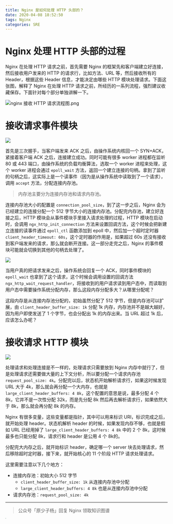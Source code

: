 ```yaml
---
title: Nginx 是如何处理 HTTP 头部的？
date: 2020-04-08 18:52:50
tags: Nginx
categories: SRE
---
```


# Nginx 处理 HTTP 头部的过程

Nginx 在处理 HTTP 请求之前，首先需要 Nginx 的框架先和客户端建立好连接，然后接收用户发来的 HTTP 的请求行，比如方法、URL 等，然后接收所有的 Header，根据这些 Header 信息，才能决定由哪些 HTTP 模块处理请求。下面这张图，解释了 Nginx 在处理 HTTP 请求之前，所经历的一系列流程，强烈建议收藏保存。下面针对每个部分单独讲解一下。

<!-- more -->

<img src="http://ww1.sinaimg.cn/large/c552abe7ly1gdpmcw4cx7j21uv3eeqee.jpg" alt="nginx 接收 HTTP 请求流程图.png"  />

# 接收请求事件模块

<img src="https://s3plus.meituan.net/v1/mss_f32142e8d47149129e9550e929704625/yzz-test-image/20200412172435"  />

首先是三次握手，当客户端发来 ACK 之后，由操作系统内核回一个 SYN+ACK，紧接着客户端 ACK 之后，连接建立成功。同时可能有很多 worker 进程都在监听 80 或 443 端口，由操作系统的负载均衡算法，选取一个 worker 进程来处理，这个 worker 进程会通过 `epoll_wait` 方法，返回一个建立连接的句柄。拿到了监听的句柄之后，这实际上是一个读事件（因为是从操作系统中读取到了一个请求），调用 `accept` 方法，分配连接内存池。

> 内存池主要分为连接内存池和请求内存池。

连接内存池大小的配置是 `connection_pool_size`，到了这一步之后，Nginx 会为已经建立的连接分配一个 512 字节大小的连接内存池。分配完内存池，建立好连接之后，HTTP 模块会从事件模块手里接入请求处理的过程，HTTP 模块在启动时，会调用 `ngx_http_init_connection` 方法来设置回调方法，这个时候会把新建立连接的读事件通过 `epoll_ctl` 函数添加到 epoll 中，然后加一个超时定时器 `client_header_timeout: 60s`，这个定时器的作用是，如果超过 60s 还没有接收到客户端发来的请求，那么就会断开连接。这一部分走完之后，Nginx 的事件模块可能就会切换到其他的句柄去处理了。  

<img src="https://s3plus.meituan.net/v1/mss_f32142e8d47149129e9550e929704625/yzz-test-image/20200412172508"  />

当用户真的把请求发来之后，操作系统会回复一个 ACK，同时事件模块的 `epoll_wait` 也拿到了这个请求，这个时候会调用设置的回调方法 `ngx_http_wait_request_handler`，将接收到的用户请求读到用户态中，而读取到用户态中需要操作系统分配内存，那么这段内存分配多大？从哪里分配呢？

这段内存是从连接内存池分配的，初始虽然分配了 512 字节，但是内存池可以扩展，由 `client_header_buffer_size: 1k` 分配 1k 内存，内存池并不是越大越好，因为用户即使发送了 1 个字节，也会分配出 1k 的内存出来。当 URL 超过 1k 后，应该怎么办呢？

# 接收请求 HTTP 模块

<img src="https://s3plus.meituan.net/v1/mss_f32142e8d47149129e9550e929704625/yzz-test-image/20200412185833"  />

处理请求和处理连接是不一样的，处理请求只需要放到 Nginx 内存中就行了，但是处理请求还需要做大量的上下文分析，所以要分配一个请求内存池 `request_pool_size: 4k`。分配完以后，状态机开始解析请求行，如果这时候发现 URL 大于 4k，那么就会再分配一个大内存，也就是 `large_client_header_buffers: 4 8k`，这个配置的意思是说，最多分配 4 个 8k，它并不是一次性分配 32k，而是先分配 8k 然后再去解析请求行，如果依然大于 8k，那么就会再分配 8k 的内存。

Nginx 有很多变量，这些变量都是指针，其中可以用来标识 URI，标识完成之后，就开始处理 header。状态机解析 header 的时候，如果发现内存不够，也就是假如 URL 已经用掉了 `large_client_header_buffers: 4 8k` 中的 2 个 8k，这时候最多也只能分配 8k，请求行和 header 是公用 4 个 8k的。

分配完大内存之后，就开始标识 header，确定哪一个 server 块去处理请求，然后移除超时定时器，接下来，就开始核心的 11 个阶段 HTTP 请求处理请求。

这里需要注意以下几个地方：

- 连接内存池：初始大小 512 字节
  - `client_header_buffer_size: 1k` 从连接内存池中分配
  - `large_client_header_buffers: 4 8k` 也是从连接内存池中分配
- 请求内存池：`request_pool_size: 4k`

---

> 公众号「原少子杨」回复 Nginx 领取知识图谱

<img src="https://s3plus.meituan.net/v1/mss_f32142e8d47149129e9550e929704625/yzz-test-image/20191218223127" style="zoom:15%;" />